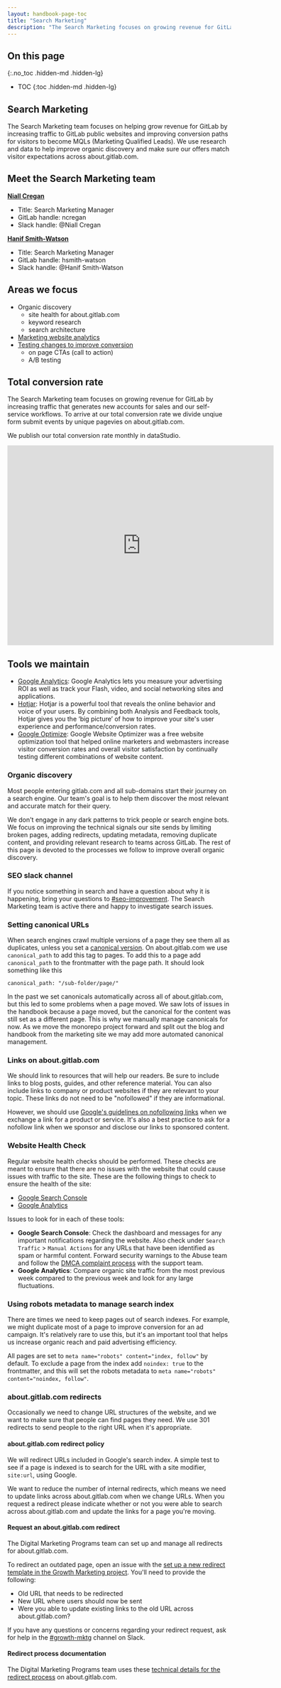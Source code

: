 ```yaml
---
layout: handbook-page-toc
title: "Search Marketing"
description: "The Search Marketing focuses on growing revenue for GitLab by increasing traffic and improving conversion rates on GitLab's public websites"
---
```


## On this page
{:.no_toc .hidden-md .hidden-lg}

- TOC
{:toc .hidden-md .hidden-lg}

## Search Marketing

The Search Marketing team focuses on helping grow revenue for GitLab by increasing traffic to GitLab public websites and improving conversion paths for visitors to become MQLs (Marketing Qualified Leads). We use research and data to help improve organic discovery and make sure our offers match visitor expectations across about.gitlab.com.

## Meet the Search Marketing team

[**Niall Cregan**](https://about.gitlab.com/company/team/#niallcregan)

* Title: Search Marketing Manager
* GitLab handle: ncregan
* Slack handle: @Niall Cregan

[**Hanif Smith-Watson**](https://about.gitlab.com/company/team/#hsmith-watson)
* Title: Search Marketing Manager
* GitLab handle: hsmith-watson
* Slack handle: @Hanif Smith-Watson 

## Areas we focus
* Organic discovery
  * site health for about.gitlab.com
  * keyword research
  * search architecture
* [Marketing website analytics](/handbook/marketing/inbound-marketing/search-marketing/analytics/)
* [Testing changes to improve conversion](/handbook/marketing/inbound-marketing/search-marketing/testing/)
  * on page CTAs (call to action)
  * A/B testing

## Total conversion rate

The Search Marketing team focuses on growing revenue for GitLab by increasing traffic that generates new accounts for sales and our self-service workflows. To arrive at our total conversion rate we divide unqiue form submit events by unique pagevies on about.gitlab.com.

We publish our total conversion rate monthly in dataStudio.

<iframe width="600" height="450" src="https://datastudio.google.com/embed/reporting/0f5619db-31e3-4a48-8942-5c997367849d/page/4dMdB" frameborder="0" style="border:0" allowfullscreen></iframe>

## Tools we maintain

* [Google Analytics](https://analytics.google.com/analytics/web/): Google Analytics lets you measure your advertising ROI as well as track your Flash, video, and social networking sites and applications.
* [Hotjar](https://www.hotjar.com/): Hotjar is a powerful tool that reveals the online behavior and voice of your users. By combining both Analysis and Feedback tools, Hotjar gives you the ‘big picture’ of how to improve your site's user experience and performance/conversion rates.
* [Google Optimize](https://optimize.google.com/optimize/home/): Google Website Optimizer was a free website optimization tool that helped online marketers and webmasters increase visitor conversion rates and overall visitor satisfaction by continually testing different combinations of website content.

### Organic discovery
Most people entering gitlab.com and all sub-domains start their journey on a search engine. Our team's goal is to help them discover the most relevant and accurate match for their query.

We don't engage in any dark patterns to trick people or search engine bots. We focus on improving the technical signals our site sends by limiting broken pages, adding redirects, updating metadata, removing duplicate content, and providing relevant research to teams across GitLab. The rest of this page is devoted to the processes we follow to improve overall organic discovery.

### SEO slack channel
If you notice something in search and have a question about why it is happening, bring your questions to [#seo-improvement](https://gitlab.slack.com/archives/CPAPAKKA7). The Search Marketing team is active there and happy to investigate search issues.

### Setting canonical URLs

When search engines crawl multiple versions of a page they see them all as duplicates, unless you set a [canonical version](https://support.google.com/webmasters/answer/139066?hl=en). On about.gitlab.com we use `canonical_path` to add this tag to pages. To add this to a page add `canonical_path` to the frontmatter with the page path. It should look something like this

```
canonical_path: "/sub-folder/page/"
```

In the past we set canonicals automatically across all of about.gitlab.com, but this led to some problems when a page moved. We saw lots of issues in the handbook because a page moved, but the canonical for the content was still set as a different page. This is why we manually manage canonicals for now. As we move the monorepo project forward and split out the blog and handbook from the marketing site we may add more automated canonical management.

### Links on about.gitlab.com

We should link to resources that will help our readers. Be sure to include links to blog posts, guides, and other reference material. You can also include links to company or product websites if they are relevant to your topic. These links do not need to be "nofollowed" if they are informational.

However, we should use [Google's guidelines on nofollowing links](https://webmasters.googleblog.com/2016/03/best-practices-for-bloggers-reviewing.html) when we exchange a link for a product or service. It's also a best practice to ask for a nofollow link when we sponsor and disclose our links to sponsored content.

### Website Health Check

Regular website health checks should be performed. These checks are meant to ensure that there are no issues with the website that could cause issues with traffic to the site. These are the following things to check to ensure the health of the site:

- [Google Search Console](https://www.google.com/webmasters/tools/)
- [Google Analytics](https://analytics.google.com/analytics/web/)

Issues to look for in each of these tools:

- **Google Search Console**: Check the dashboard and messages for any important notifications regarding the website. Also check under `Search Traffic` > `Manual Actions` for any URLs that have been identified as spam or harmful content. Forward security warnings to the Abuse team and follow the [DMCA complaint process](/handbook/support/workflows/dmca.html) with the support team.
- **Google Analytics**: Compare organic site traffic from the most previous week compared to the previous week and look for any large fluctuations.

### Using robots metadata to manage search index

There are times we need to keep pages out of search indexes. For example, we might duplicate most of a page to improve conversion for an ad campaign. It's relatively rare to use this, but it's an important tool that helps us increase organic reach and paid advertising efficiency.

All pages are set to `meta name="robots" content="index, follow"` by default. To exclude a page from the index add `noindex: true` to the frontmatter, and this will set the robots metadata to `meta name="robots" content="noindex, follow"`.

### about.gitlab.com redirects

Occasionally we need to change URL structures of the website, and we want to make sure that people can find pages they need. We use 301 redirects to send people to the right URL when it's appropriate. 

#### about.gitlab.com redirect policy

We will redirect URLs included in Google's search index. A simple test to see if a page is indexed is to search for the URL with a site modifier, `site:url`, using Google.

We want to reduce the number of internal redirects, which means we need to update links across about.gitlab.com when we change URLs. When you request a redirect please indicate whether or not you were able to search across about.gitlab.com and update the links for a page you're moving.

#### Request an about.gitlab.com redirect

The Digital Marketing Programs team can set up and manage all redirects for about.gitlab.com.

To redirect an outdated page, open an issue with the [set up a new redirect template in the Growth Marketing project](https://gitlab.com/gitlab-com/marketing/growth-marketing/growth/issues/new?issuable_template=set-up-a-new-redirect). You'll need to provide the following:

- Old URL that needs to be redirected
- New URL where users should now be sent
- Were you able to update existing links to the old URL across about.gitlab.com?

If you have any questions or concerns regarding your redirect request, ask for help in the [#growth-mktg](https://gitlab.slack.com/archives/C012U3CASJ2) channel on Slack.

#### Redirect process documentation

The Digital Marketing Programs team uses these [technical details for the redirect process](https://gitlab.com/gitlab-com/www-gitlab-com/blob/master/doc/redirects_on_about_gitlab_com.md) on about.gitlab.com.
